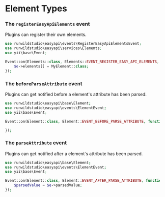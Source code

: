 # Element Types

### The `registerEasyApiElements` event
Plugins can register their own elements.

```php
use runwildstudio\easyapi\events\RegisterEasyApiElementsEvent;
use runwildstudio\easyapi\services\Elements;
use yii\base\Event;

Event::on(Elements::class, Elements::EVENT_REGISTER_EASY_API_ELEMENTS, function(RegisterEasyApiElementsEvent $e) {
    $e->elements[] = MyElement::class;
});
```

### The `beforeParseAttribute` event
Plugins can get notified before a element's attribute has been parsed.

```php
use runwildstudio\easyapi\base\Element;
use runwildstudio\easyapi\events\ElementEvent;
use yii\base\Event;

Event::on(Element::class, Element::EVENT_BEFORE_PARSE_ATTRIBUTE, function(ElementEvent $e) {

});
```

### The `parseAttribute` event
Plugins can get notified after a element's attribute has been parsed.

```php
use runwildstudio\easyapi\base\Element;
use runwildstudio\easyapi\events\ElementEvent;
use yii\base\Event;

Event::on(Element::class, Element::EVENT_AFTER_PARSE_ATTRIBUTE, function(ElementEvent $e) {
    $parsedValue = $e->parsedValue;
});
```
